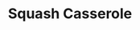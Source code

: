 ---
title: Squash Casserole
description:
tags: family side
source: Donna Butler
yield: 
ingredients: 
- 1 small onion
- yellow squash
- salt
- pepper
- 1 can evaporated milk
- 1 cup Ritz crackers
- 1/4 cup butter
- cheese of choice
instructions: 
- Preheat oven to 300F
- Slice onion and quash, then cook in water until tender. Drain.
- Crumble crackers in single layer on bottom of dish
- Add alternating layers - 1 of squash/onion and then 1 of cheese
- Dot with butter
- Pour in can of evaporated milk
- Add final layer of cheese and then crumble more crackers on top
- Bake at 300F for 35-40 minutes
---